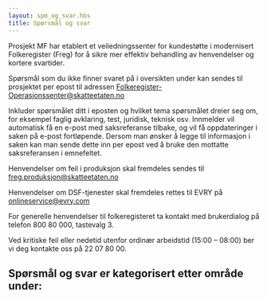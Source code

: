 ```yaml
---
layout: spm_og_svar.hbs
title: Spørsmål og svar
---
```


Prosjekt MF har etablert et veiledningssenter for kundestøtte i modernisert Folkeregister (Freg) for å sikre mer effektiv behandling av henvendelser og kortere svartider. 

Spørsmål som du ikke finner svaret på i oversikten under kan sendes til prosjektet per epost til adressen Folkeregister-Operasjonssenter@skatteetaten.no

Inkluder spørsmålet ditt i eposten og hvilket tema spørsmålet dreier seg om, for eksempel faglig avklaring, test, juridisk, teknisk osv. Innmelder vil automatisk få en e-post med saksreferanse tilbake, og vil få oppdateringer i saken på e-post fortløpende. Dersom man ønsker å legge til informasjon i saken kan man sende dette inn per epost ved å bruke den mottatte saksreferansen i emnefeltet. 

Henvendelser om feil i produksjon skal fremdeles sendes til freg.produksjon@skatteetaten.no

Henvendelser om DSF-tjenester skal fremdeles rettes til EVRY på onlineservice@evry.com

For generelle henvendelser til folkeregisteret ta kontakt med brukerdialog på telefon 800 80 000, tastevalg 3.

Ved kritiske feil eller nedetid utenfor ordinær arbeidstid (15:00 – 08:00) ber vi deg kontakte oss på 22 07 80 00.
 


## Spørsmål og svar er kategorisert etter område under:

